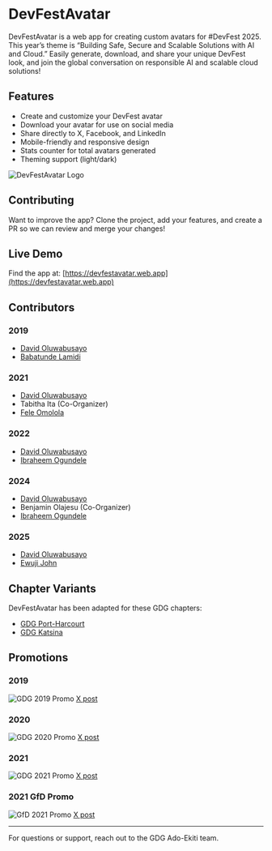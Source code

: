 # DevFestAvatar

DevFestAvatar is a web app for creating custom avatars for #DevFest 2025. This year’s theme is “Building Safe, Secure and Scalable Solutions with AI and Cloud.” Easily generate, download, and share your unique DevFest look, and join the global conversation on responsible AI and scalable cloud solutions!

## Features
- Create and customize your DevFest avatar
- Download your avatar for use on social media
- Share directly to X, Facebook, and LinkedIn
- Mobile-friendly and responsive design
- Stats counter for total avatars generated
- Theming support (light/dark)

![DevFestAvatar Logo](public/images/icons/logos/logo.png)

## Contributing
Want to improve the app? Clone the project, add your features, and create a PR so we can review and merge your changes!

## Live Demo
Find the app at: [https://devfestavatar.web.app](https://devfestavatar.web.app)

## Contributors
### 2019
- [David Oluwabusayo](https://github.com/stont) 
- [Babatunde Lamidi](https://github.com/babatundelmd)

### 2021
- [David Oluwabusayo](https://github.com/stont) 
- Tabitha Ita (Co-Organizer)
- [Fele Omolola](https://github.com/omololacrea8)

### 2022
- [David Oluwabusayo](https://github.com/stont) 
- [Ibraheem Ogundele](https://github.com/logboi1)

### 2024
- [David Oluwabusayo](https://github.com/stont) 
- Benjamin Olajesu (Co-Organizer)
- [Ibraheem Ogundele](https://github.com/logboi1)

### 2025
- [David Oluwabusayo](https://github.com/stont) 
- [Ewuji John](https://github.com/JbravoI)


## Chapter Variants
DevFestAvatar has been adapted for these GDG chapters:
- [GDG Port-Harcourt](https://gdg.community.dev/gdg-port-harcourt/)
- [GDG Katsina](https://gdg.community.dev/gdg-katsina/)

## Promotions

### 2019
![GDG 2019 Promo](extras/images/2019.png)
[X post](https://x.com/googledevgroups/status/1174737006691311619)

### 2020
![GDG 2020 Promo](extras/images/2020.png)
[X post](https://x.com/googledevgroups/status/1317099289827549189)

### 2021
![GDG 2021 Promo](extras/images/2021.png)
[X post](https://x.com/googledevgroups/status/1445780953473843200)

### 2021 GfD Promo
![GfD 2021 Promo](extras/images/2021_featured.png)
[X post](https://x.com/googledevs/status/1456338241062416392)

---
For questions or support, reach out to the GDG Ado-Ekiti team.

